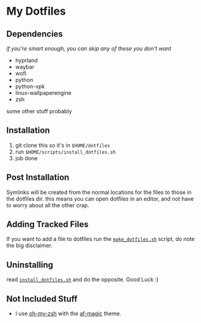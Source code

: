 # My Dotfiles

## Dependencies
*if you're smart enough, you can skip any of these you don't want*

* hyprland
* waybar
* wofi
* python
* python-vpk
* linux-wallpaperengine
* zsh

some other stuff probably

## Installation

1. git clone this so it's in `$HOME/dotfiles`
1. run `$HOME/scripts/install_dotfiles.sh`
1. job done

## Post Installation

Symlinks will be created from the normal locations for the files to those in the dotfiles dir.
this means you can open dotfiles in an editor, and not have to worry about all the other crap.

## Adding Tracked Files

If you want to add a file to dotfiles
run the [`make_dotfiles.sh`](scripts/make_dotfile.sh) script, do note the big disclaimer.

## Uninstalling

read [`install_dotfiles.sh`](scripts/install_dotfiles.sh) and do the opposite. Good Luck :)


## Not Included Stuff

* I use [oh-my-zsh](https://ohmyz.sh/) with the [af-magic](https://github.com/ohmyzsh/ohmyzsh/wiki/Themes#af-magic) theme.
